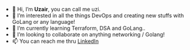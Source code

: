 - 👋 Hi, I’m **Uzair**, you can call me uzi.
- 👀 I’m interested in all the things DevOps and creating new stuffs with GoLang or any language!
- 🌱 I’m currently learning Terraform, DSA and GoLang..
- 💞️ I’m looking to collaborate on anything networking / Golang!
- 📫 You can reach me thru [LinkedIn](https://www.linkedin.com/in/mohammed-uzair-0ba5b9181)

<!---
uzxrk/uzxrk is a ✨ special ✨ repository because its `README.md` (this file) appears on your GitHub profile.
You can click the Preview link to take a look at your changes.
--->
